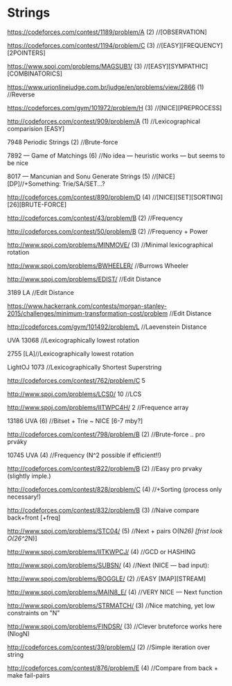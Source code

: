 # Strings


https://codeforces.com/contest/1189/problem/A (2) //[OBSERVATION]

https://codeforces.com/contest/1194/problem/C (3) //[EASY][FREQUENCY][2POINTERS]

https://www.spoj.com/problems/MAGSUB1/ (3) //[EASY][SYMPATHIC][COMBINATORICS]

https://www.urionlinejudge.com.br/judge/en/problems/view/2866 (1) //Reverse

https://codeforces.com/gym/101972/problem/H (3) //[NICE][PREPROCESS]

http://codeforces.com/contest/909/problem/A (1) //Lexicographical comparision [EASY]

7948 Periodic Strings (2) //Brute-force

7892 — Game of Matchings (6) //No idea — heuristic works — but seems to be nice

8017 — Mancunian and Sonu Generate Strings (5) //[NICE][DP]//+Something: Trie/SA/SET...?

http://codeforces.com/contest/890/problem/D (4) //[NICE][SET][SORTING][26][BRUTE-FORCE]

http://codeforces.com/contest/43/problem/B (2) //Frequency

http://codeforces.com/contest/50/problem/B (2) //Frequency + Power

http://www.spoj.com/problems/MINMOVE/ (3) //Minimal lexicographical rotation

http://www.spoj.com/problems/BWHEELER/ //Burrows Wheeler

http://www.spoj.com/problems/EDIST/ //Edit Distance

3189 LA //Edit Distance

https://www.hackerrank.com/contests/morgan-stanley-2015/challenges/minimum-transformation-cost/problem //Edit Distance

http://codeforces.com/gym/101492/problem/L //Laevenstein Distance

UVA 13068 //Lexicographically lowest rotation

2755 [LA]//Lexicographically lowest rotation

LightOJ 1073 //Lexicographically Shortest Superstring

http://codeforces.com/contest/762/problem/C 5

http://www.spoj.com/problems/LCS0/ 10 //LCS

http://www.spoj.com/problems/IITWPC4H/ 2 //Frequence array

13186 UVA (6) //Bitset + Trie ~ NICE [6-7 mby?]

http://codeforces.com/contest/798/problem/B (2) //Brute-force .. pro prváky

10745 UVA (4) //Frequency (N^2 possible if efficient!!)

http://codeforces.com/contest/822/problem/B (2) //Easy pro prvaky (slightly imple.)

http://codeforces.com/contest/828/problem/C (4) //+Sorting (process only necessary!)

http://codeforces.com/contest/832/problem/B (3) //Naive compare back+front [+freq]

http://www.spoj.com/problems/STC04/ (5) //Next + pairs O(N*26) [frist look O(26^2*N)]

http://www.spoj.com/problems/IITKWPCJ/ (4) //GCD or HASHING

http://www.spoj.com/problems/SUBSN/ (4) //Next (NICE — bad input):

http://www.spoj.com/problems/BOGGLE/ (2) //EASY [MAP][STREAM]

http://www.spoj.com/problems/MAIN8_E/ (4) //VERY NICE — Next function

http://www.spoj.com/problems/STRMATCH/ (3) //Nice matching, yet low constraints on "N"

http://www.spoj.com/problems/FINDSR/ (3) //Clever bruteforce works here (NlogN)

http://codeforces.com/contest/39/problem/J (2) //Simple iteration over string

http://codeforces.com/contest/876/problem/E (4) //Compare from back + make fail-pairs
